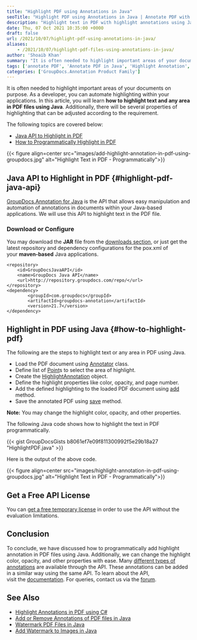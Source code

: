 ```yaml
---
title: "Highlight PDF using Annotations in Java"
seoTitle: "Highlight PDF using Annotations in Java | Annotate PDF with Highlight"
description: "Highlight text in PDF with highlight annotations using Java. Document and image annotation Java API allows to Annotate PDF files by highlighting any area."
date: Thu, 07 Oct 2021 10:35:00 +0000
draft: false
url: /2021/10/07/highlight-pdf-using-annotations-in-java/
aliases:
    - /2021/10/07/highlight-pdf-files-using-annotations-in-java/
author: 'Shoaib Khan'
summary: "It is often needed to highlight important areas of your documents on purpose. As a developer, you can automate highlighting within your applications. In this article, you will learn **how to highlight text and any area in PDF files using Java**. Additionally, there will be several properties of highlighting that can be adjusted according to the requirement."
tags: ['annotate PDF', 'Annotate PDF in Java', 'Highlight Annotation', 'Highlight PDF in Java', 'Highlight Text in PDF', 'Text Highlight']
categories: ['GroupDocs.Annotation Product Family']
---
```


It is often needed to highlight important areas of your documents on purpose. As a developer, you can automate highlighting within your applications. In this article, you will learn **how to highlight text and any area in PDF files using Java**. Additionally, there will be several properties of highlighting that can be adjusted according to the requirement.

The following topics are covered below:

*   [Java API to Highlight in PDF][1]
*   [How to Programmatically Highlight in PDF][2]



{{< figure align=center src="images/add-highlight-annotation-in-pdf-using-groupdocs.jpg" alt="Highlight Text in PDF - Programmatically">}}


## Java API to Highlight in PDF {#highlight-pdf-java-api}

[GroupDocs.Annotation for Java][3] is the API that allows easy manipulation and automation of annotations in documents within your Java-based applications. We will use this API to highlight text in the PDF file.

### Download or Configure

You may download the **JAR** file from the [downloads section][4], or just get the latest repository and dependency configurations for the pox.xml of your **maven-based** Java applications.

```
<repository>
	<id>GroupDocsJavaAPI</id>
	<name>GroupDocs Java API</name>
	<url>http://repository.groupdocs.com/repo/</url>
</repository>
<dependency>
        <groupId>com.groupdocs</groupId>
        <artifactId>groupdocs-annotation</artifactId>
        <version>21.7</version> 
</dependency>
```

## Highlight in PDF using Java {#how-to-highlight-pdf}

The following are the steps to highlight text or any area in PDF using Java.

*   Load the PDF document using [Annotator][5] class.
*   Define list of [Point][6]s to select the area of highlight.
*   Create the [HighlightAnnotation][7] object.
*   Define the highlight properties like color, opacity, and page number.
*   Add the defined highlighting to the loaded PDF document using [add][8] method.
*   Save the annotated PDF using [save][9] method.

**Note:** You may change the highlight color, opacity, and other properties.

The following Java code shows how to highlight the text in PDF programmatically.

{{< gist GroupDocsGists b8061ef7e09f811300992f5e29b18a27 "HighlightPDF.java" >}}

Here is the output of the above code.



{{< figure align=center src="images/highlight-annotation-in-pdf-using-groupdocs.jpg" alt="Highlight Text in PDF - Programmatically">}}


## Get a Free API License

You can [get a free temporary license][10] in order to use the API without the evaluation limitations.

## Conclusion

To conclude, we have discussed how to programmatically add highlight annotation in PDF files using Java. Additionally, we can change the highlight color, opacity, and other properties with ease. Many [different types of annotations][11] are available through the API. These annotations can be added in a similar way using the same API. To learn about the API, visit the [documentation][12]. For queries, contact us via the [forum][13].

## See Also

*   [Highlight Annotations in PDF using C#][14]
*   [Add or Remove Annotations of PDF files in Java][15]
*   [Watermark PDF Files in Java][16]
*   [Add Watermark to Images in Java][17]







[1]: #highlight-pdf-java-api
[2]: #how-to-highlight-pdf
[3]: https://products.groupdocs.com/annotation/java/
[4]: https://downloads.groupdocs.com/redaction
[5]: https://apireference.groupdocs.com/annotation/java/com.groupdocs.annotation/Annotator#Annotator(java.io.InputStream)
[6]: https://apireference.groupdocs.com/annotation/java/com.groupdocs.annotation.models/Point
[7]: https://apireference.groupdocs.com/annotation/java/com.groupdocs.annotation.models.annotationmodels/HighlightAnnotation
[8]: https://apireference.groupdocs.com/annotation/java/com.groupdocs.annotation/Annotator#add(com.groupdocs.annotation.models.annotationmodels.AnnotationBase)
[9]: https://apireference.groupdocs.com/annotation/java/com.groupdocs.annotation/Annotator#save()
[10]: https://purchase.groupdocs.com/temporary-license
[11]: https://apireference.groupdocs.com/annotation/java/com.groupdocs.annotation.models.annotationmodels/package-frame
[12]: https://docs.groupdocs.com/redaction
[13]: https://forum.groupdocs.com/
[14]: https://blog.groupdocs.com/2021/10/12/highlight-pdf-with-annotations-using-csharp/
[15]: https://blog.groupdocs.com/2021/04/18/annotate-pdf-files-using-java/
[16]: https://blog.groupdocs.com/2021/06/26/add-watermark-to-pdf-in-java/
[17]: https://blog.groupdocs.com/2020/09/15/add-watermark-to-images-in-java/

